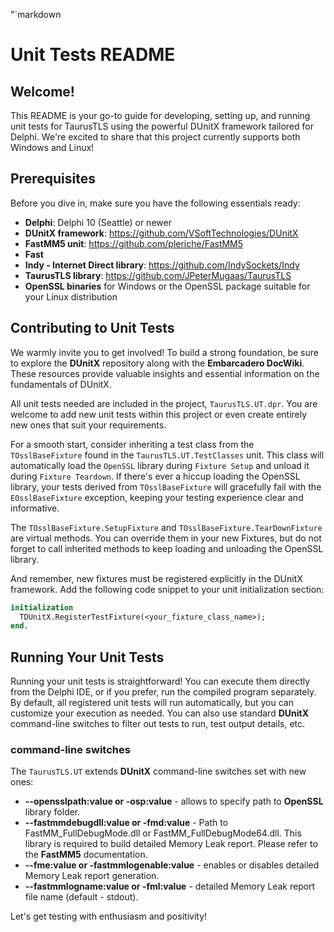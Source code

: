 "`markdown
# Unit Tests README

## Welcome!

This README is your go-to guide for developing, setting up, and running unit tests for TaurusTLS using the powerful DUnitX framework tailored for Delphi. We're excited to share that this project currently supports both Windows and Linux!

## Prerequisites

Before you dive in, make sure you have the following essentials ready:

- **Delphi**: Delphi 10 (Seattle) or newer
- **DUnitX framework**: https://github.com/VSoftTechnologies/DUnitX
- **FastMM5 unit**: https://github.com/pleriche/FastMM5
- **Fast**
- **Indy - Internet Direct library**: https://github.com/IndySockets/Indy
- **TaurusTLS library**: https://github.com/JPeterMugaas/TaurusTLS
- **OpenSSL binaries** for Windows or the OpenSSL package suitable for your Linux distribution

## Contributing to Unit Tests

We warmly invite you to get involved! To build a strong foundation, be sure to explore the **DUnitX** repository along with the **Embarcadero DocWiki**. These resources provide valuable insights and essential information on the fundamentals of DUnitX.

All unit tests needed are included in the project, `TaurusTLS.UT.dpr`. You are welcome to add new unit tests within this project or even create entirely new ones that suit your requirements.

For a smooth start, consider inheriting a test class from the `TOsslBaseFixture` found in the `TaurusTLS.UT.TestClasses` unit. This class will automatically load the `OpenSSL` library during `Fixture Setup` and unload it during `Fixture Teardown`. If there's ever a hiccup loading the OpenSSL library, your tests derived from `TOsslBaseFixture` will gracefully fail with the `EOsslBaseFixture` exception, keeping your testing experience clear and informative.

The `TOsslBaseFixture.SetupFixture` and `TOsslBaseFixture.TearDownFixture` are virtual methods. You can override them in your new Fixtures, but do not forget to call inherited methods to keep loading and unloading the OpenSSL library.

And remember, new fixtures must be registered explicitly in the DUnitX framework. Add the following code snippet to your unit initialization section:

```pascal
initialization
  TDUnitX.RegisterTestFixture(<your_fixture_class_name>);
end.
```

## Running Your Unit Tests

Running your unit tests is straightforward! You can execute them directly from the Delphi IDE, or if you prefer, run the compiled program separately. By default, all registered unit tests will run automatically, but you can customize your execution as needed. You can also use standard **DUnitX** command-line switches to filter out tests to run, test output details, etc.

### command-line switches
The `TaurusTLS.UT` extends **DUnitX** command-line switches set with new ones:
- **--opensslpath:value or -osp:value** - allows to specify path to **OpenSSL** library folder.
- **--fastmmdebugdll:value or -fmd:value** - Path to FastMM_FullDebugMode.dll or FastMM_FullDebugMode64.dll. This library is required to build detailed Memory Leak report. Please refer to the **FastMM5** documentation.
- **--fme:value or -fastmmlogenable:value** - enables or disables detailed Memory Leak report generation.
- **--fastmmlogname:value or -fml:value** - detailed Memory Leak report file name (default - stdout).

Let's get testing with enthusiasm and positivity!
```
